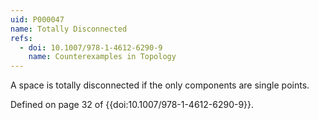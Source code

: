 ```yaml
---
uid: P000047
name: Totally Disconnected
refs:
  - doi: 10.1007/978-1-4612-6290-9
    name: Counterexamples in Topology
---
```

A space is totally disconnected if the only components are single points.

Defined on page 32 of {{doi:10.1007/978-1-4612-6290-9}}.
